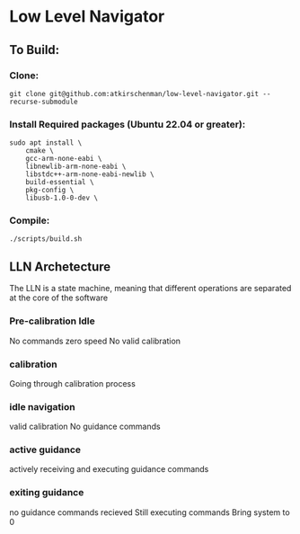 # Low Level Navigator

## To Build:

### Clone:

` git clone git@github.com:atkirschenman/low-level-navigator.git --recurse-submodule `

### Install Required packages (Ubuntu 22.04 or greater):

```
sudo apt install \
    cmake \
    gcc-arm-none-eabi \
    libnewlib-arm-none-eabi \
    libstdc++-arm-none-eabi-newlib \
    build-essential \
    pkg-config \
    libusb-1.0-0-dev \
```

### Compile:

```
./scripts/build.sh
```

## LLN Archetecture 

The LLN is a state machine, meaning that different operations are separated at the core of the software

### Pre-calibration Idle

No commands
zero speed
No valid calibration 

### calibration

Going through calibration process

### idle navigation

valid calibration
No guidance commands

### active guidance

actively receiving and executing guidance commands

### exiting guidance

no guidance commands recieved
Still executing commands
Bring system to 0